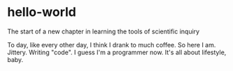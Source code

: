 # hello-world
The start of a new chapter in learning the tools of scientific inquiry

To day, like every other day, I think I drank to much coffee. So here I am. Jittery. Writing "code". I guess I'm a programmer now. It's all about lifestyle, baby.
